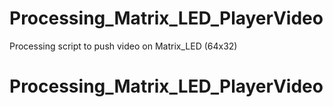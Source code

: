 # Processing_Matrix_LED_PlayerVideo
Processing script to push video on Matrix_LED (64x32)
# Processing_Matrix_LED_PlayerVideo
